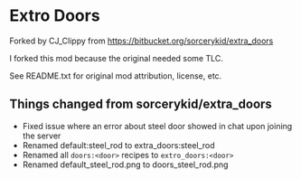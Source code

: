 # Extro Doors

Forked by CJ_Clippy from https://bitbucket.org/sorcerykid/extra_doors

I forked this mod because the original needed some TLC.

See README.txt for original mod attribution, license, etc.

## Things changed from sorcerykid/extra_doors

* Fixed issue where an error about steel door showed in chat upon joining the server
* Renamed default:steel_rod to extra_doors:steel_rod
* Renamed all `doors:<door>` recipes to `extro_doors:<door>`
* Renamed default_steel_rod.png to doors_steel_rod.png
